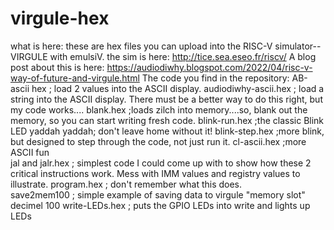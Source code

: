 # virgule-hex
what is here: these are hex files you can upload into the RISC-V simulator--VIRGULE with emulsiV.
the sim is here: http://tice.sea.eseo.fr/riscv/
A blog post about this is here: https://audiodiwhy.blogspot.com/2022/04/risc-v-way-of-future-and-virgule.html
The code you find in the repository:
AB-ascii hex   ; load 2 values into the ASCII display.
audiodiwhy-ascii.hex  ; load a string into the ASCII display.  There must be a better way to do this right, but my code works....
blank.hex   ;loads zilch into memory....so, blank out the memory, so you can start writing fresh code.
blink-run.hex   ;the classic Blink LED yaddah yaddah; don't leave home without it!
blink-step.hex  ;more blink, but designed to step through the code, not just run it.
cl-ascii.hex      ;more ASCII fun  
jal and jalr.hex  ; simplest code I could come up with to show how these 2 critical instructions work.  Mess with IMM values and registry values to illustrate.
program.hex   ; don't remember what this does.  
save2mem100   ; simple example of saving data to virgule "memory slot" decimel 100 
write-LEDs.hex   ; puts the GPIO LEDs into write and lights up LEDs
